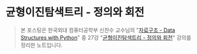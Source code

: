 # 균형이진탐색트리 - 정의와 회전

> 본 포스팅은 한국외대 컴퓨터공학부 신찬수 교수님의 "[자료구조 - Data Structures with Python](https://www.youtube.com/playlist?list=PLsMufJgu5933ZkBCHS7bQTx0bncjwi4PK)" 중 27강 "[균형이진탐색트리 - 정의와 회전](https://www.youtube.com/watch?v=Kuw0f3-E-Hw)" 강의를 정리한 노트입니다.
